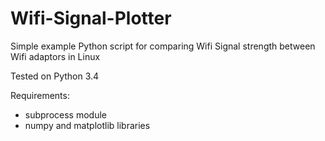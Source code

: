 # Wifi-Signal-Plotter
Simple example Python script for comparing Wifi Signal strength between Wifi adaptors in Linux

Tested on Python 3.4

Requirements:
  - subprocess module
  - numpy and matplotlib libraries
